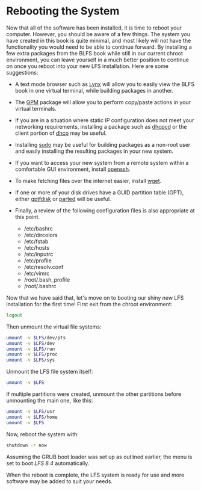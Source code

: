 # Rebooting the System

Now that all of the software has been installed, it is time to reboot your computer. However, you should be aware of a few things. The system you have created in this book is quite minimal, and most likely will not have the functionality you would need to be able to continue forward. By installing a few extra packages from the BLFS book while still in our current chroot environment, you can leave yourself in a much better position to continue on once you reboot into your new LFS installation. Here are some suggestions:

- A text mode browser such as [Lynx](http://www.linuxfromscratch.org/blfs/view/8.4/basicnet/lynx.html) will allow you to easily view the BLFS book in one virtual terminal, while building packages in another.

- The [GPM](http://www.linuxfromscratch.org/blfs/view/8.4/general/gpm.html) package will allow you to perform copy/paste actions in your virtual terminals.

- If you are in a situation where static IP configuration does not meet your networking requirements, installing a package such as [dhcpcd](http://www.linuxfromscratch.org/blfs/view/8.4/basicnet/dhcpcd.html) or the client portion of [dhcp](http://www.linuxfromscratch.org/blfs/view/8.4/basicnet/dhcp.html) may be useful.

- Installing [sudo](http://www.linuxfromscratch.org/blfs/view/8.4/postlfs/sudo.html) may be useful for building packages as a non-root user and easily installing the resulting packages in your new system.

- If you want to access your new system from a remote system within a comfortable GUI environment, install [openssh](http://www.linuxfromscratch.org/blfs/view/8.4/postlfs/openssh.html).

- To make fetching files over the internet easier, install [wget](http://www.linuxfromscratch.org/blfs/view/8.4/basicnet/wget.html).

- If one or more of your disk drives have a GUID partition table (GPT), either [gptfdisk](http://www.linuxfromscratch.org/blfs/view/8.4/postlfs/gptfdisk.html) or [parted](http://www.linuxfromscratch.org/blfs/view/8.4/postlfs/parted.html) will be useful.

- Finally, a review of the following configuration files is also appropriate at this point.

  - /etc/bashrc
  - /etc/dircolors
  - /etc/fstab
  - /etc/hosts
  - /etc/inputrc
  - /etc/profile
  - /etc/resolv.conf
  - /etc/vimrc
  - /root/.bash_profile
  - /root/.bashrc

Now that we have said that, let's move on to booting our shiny new LFS installation for the first time! First exit from the chroot environment:

```sh
logout
```

Then unmount the virtual file systems:

```sh
umount -v $LFS/dev/pts
umount -v $LFS/dev
umount -v $LFS/run
umount -v $LFS/proc
umount -v $LFS/sys
```

Unmount the LFS file system itself:

```sh
umount -v $LFS
```

If multiple partitions were created, unmount the other partitions before unmounting the main one, like this:

```sh
umount -v $LFS/usr
umount -v $LFS/home
umount -v $LFS
```

Now, reboot the system with:

```sh
shutdown -r now
```

Assuming the GRUB boot loader was set up as outlined earlier, the menu is set to boot _LFS 8.4_ automatically.

When the reboot is complete, the LFS system is ready for use and more software may be added to suit your needs.
